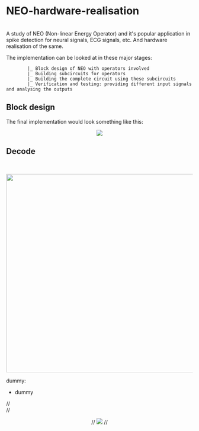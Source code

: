 # NEO-hardware-realisation
<br>
A study of NEO (Non-linear Energy Operator) and it's popular application in spike detection for neural signals, ECG signals, etc. And hardware realisation of the same.

The implementation can be looked at in these major stages:
```
        |_ Block design of NEO with operators involved 
        |_ Building subcircuits for operators
        |_ Building the complete circuit using these subcircuits
        |_ Verification and testing: providing different input signals and analysing the outputs
```     

## Block design

The final implementation would look something like this:
<br>
<p align = "center">
<img src = "https://user-images.githubusercontent.com/94699627/230158598-6b008fff-e858-4c7f-ba47-46273134c185.jpg">
</p>


## Decode

<br>
<p align = "center">
<img src = "https://user-images.githubusercontent.com/94699627/223841685-dd6c0ac6-882f-4584-b9a5-0907f43a66fc.png" witdth="680" height="536">
</p>

dummy:
- dummy


// <br>
// <p align = "center">
// <img src = "https://user-images.githubusercontent.com/94699627/223844681-90b55f97-9fda-463e-9b91-6c239affee09.png">
// </p>
